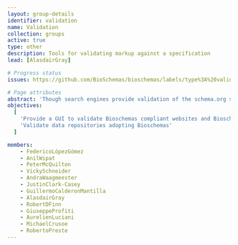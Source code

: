 ```yaml
---
layout: group-details
identifier: validation
name: Validation
collection: groups
active: true
type: other
description: Tools for validating markup against a specification
lead: [AlasdairGray]

# Progress status
issues: https://github.com/BioSchemas/bioschemas/labels/type%3A%20validation

# Page attributes
abstract: 'Though search engines provide validation of the schema.org structured data provided in a page it does not make an analysis of the content of a site and do not validate important features in Bioschemas like compliance with content guidelines, vocabularies or cardinality.'
objectives:
  [
    'Provide a GUI to validate Bioschemas compliant websites and Bioschemas compliant sites',
    'Validate data repositories adopting Bioschemas'
  ]

members:
    - FedericoLópezGómez
    - AnilWipat
    - PeterMcQuilton
    - VickySchneider
    - AndraWaagmeester
    - JustinClark-Casey
    - GuillermoCalderonMantilla
    - AlasdairGray
    - RobertDFinn
    - GiuseppeProfiti
    - AurelienLuciani
    - MichaelCrusoe
    - RobertoPreste
---
```

